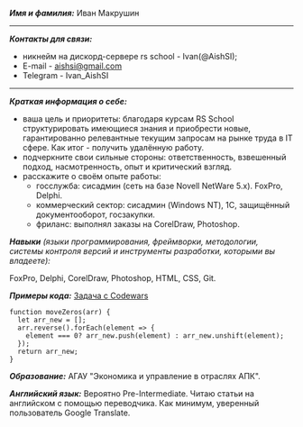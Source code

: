 ***Имя и фамилия:*** Иван Макрушин
___


***Контакты для связи:***
* никнейм на дискорд-сервере rs school - Ivan(@AishSI);
* E-mail - aishsi@gmail.com
* Telegram - Ivan_AishSI

---

***Краткая информация о себе:***
* ваша цель и приоритеты: благодаря курсам RS School структурировать имеющиеся знания и приобрести новые, гарантированно релевантные текущим запросам на рынке труда в IT сфере. Как итог - получить удалённую работу.
* подчеркните свои сильные стороны: ответственность, взвешенный подход, насмотренность, опыт и критический взгляд.
* расскажите о своём опыте работы:
    * госслужба: сисадмин (сеть на базе Novell NetWare 5.x). FoxPro, Delphi.
    * коммерческий сектор: сисадмин (Windows NT), 1С, защищённый документооборот, госзакупки.
    * фриланс: выполнял заказы на CorelDraw, Photoshop. 


***Навыки*** *(языки программирования, фреймворки, методологии, системы контроля версий и инструменты разработки, которыми вы владеете):*

FoxPro, Delphi,  CorelDraw, Photoshop, HTML, CSS, Git. 


***Примеры кода:*** [Задача с Codewars](https://www.codewars.com/kata/52597aa56021e91c93000cb0 "Write an algorithm that takes an array and moves all of the zeros to the end, preserving the order of the other elements.")
```
function moveZeros(arr) {
  let arr_new = [];  
  arr.reverse().forEach(element => {
    element === 0? arr_new.push(element) : arr_new.unshift(element);
  });  
  return arr_new;
}
```

***Образование:*** АГАУ "Экономика и управление в отраслях АПК".


***Английский язык:*** Вероятно Pre-Intermediate. Читаю статьи на английском с помощью переводчика. Как минимум, уверенный пользователь Google Translate.